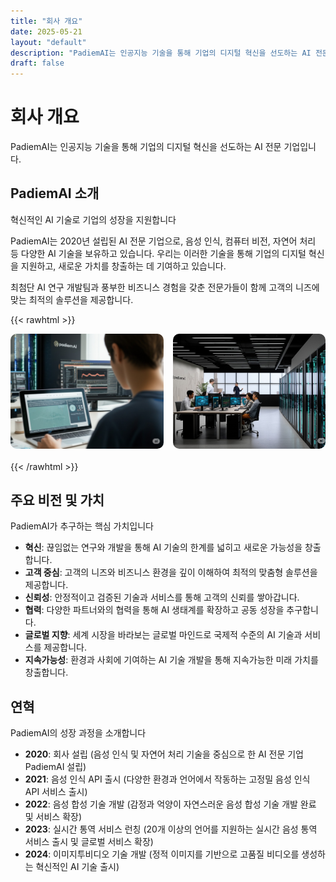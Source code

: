 ```yaml
---
title: "회사 개요"
date: 2025-05-21
layout: "default"
description: "PadiemAI는 인공지능 기술을 통해 기업의 디지털 혁신을 선도하는 AI 전문 기업입니다."
draft: false
---
```


# 회사 개요

PadiemAI는 인공지능 기술을 통해 기업의 디지털 혁신을 선도하는 AI 전문 기업입니다.

## PadiemAI 소개
혁신적인 AI 기술로 기업의 성장을 지원합니다

PadiemAI는 2020년 설립된 AI 전문 기업으로, 음성 인식, 컴퓨터 비전, 자연어 처리 등 다양한 AI 기술을 보유하고 있습니다. 우리는 이러한 기술을 통해 기업의 디지털 혁신을 지원하고, 새로운 가치를 창출하는 데 기여하고 있습니다.

최첨단 AI 연구 개발팀과 풍부한 비즈니스 경험을 갖춘 전문가들이 함께 고객의 니즈에 맞는 최적의 솔루션을 제공합니다.

{{< rawhtml >}}
<div style="display: flex; gap: 15px; margin-bottom: 20px;">
  <div style="flex: 1;">
    <img src="/images/about/office.jpeg" alt="PadiemAI 회사 사무실 1" style="width:100%; border-radius:10px; height: 100%; object-fit: cover;">
  </div>
  <div style="flex: 1;">
    <img src="/images/about/office2.jpeg" alt="PadiemAI 회사 사무실 2" style="width:100%; border-radius:10px; height: 100%; object-fit: cover;">
  </div>
</div>
{{< /rawhtml >}}

## 주요 비전 및 가치
PadiemAI가 추구하는 핵심 가치입니다

- **혁신**: 끊임없는 연구와 개발을 통해 AI 기술의 한계를 넓히고 새로운 가능성을 창출합니다.
- **고객 중심**: 고객의 니즈와 비즈니스 환경을 깊이 이해하여 최적의 맞춤형 솔루션을 제공합니다.
- **신뢰성**: 안정적이고 검증된 기술과 서비스를 통해 고객의 신뢰를 쌓아갑니다.
- **협력**: 다양한 파트너와의 협력을 통해 AI 생태계를 확장하고 공동 성장을 추구합니다.
- **글로벌 지향**: 세계 시장을 바라보는 글로벌 마인드로 국제적 수준의 AI 기술과 서비스를 제공합니다.
- **지속가능성**: 환경과 사회에 기여하는 AI 기술 개발을 통해 지속가능한 미래 가치를 창출합니다.

## 연혁
PadiemAI의 성장 과정을 소개합니다

- **2020**: 회사 설립 (음성 인식 및 자연어 처리 기술을 중심으로 한 AI 전문 기업 PadiemAI 설립)
- **2021**: 음성 인식 API 출시 (다양한 환경과 언어에서 작동하는 고정밀 음성 인식 API 서비스 출시)
- **2022**: 음성 합성 기술 개발 (감정과 억양이 자연스러운 음성 합성 기술 개발 완료 및 서비스 확장)
- **2023**: 실시간 통역 서비스 런칭 (20개 이상의 언어를 지원하는 실시간 음성 통역 서비스 출시 및 글로벌 서비스 확장)
- **2024**: 이미지투비디오 기술 개발 (정적 이미지를 기반으로 고품질 비디오를 생성하는 혁신적인 AI 기술 출시) 